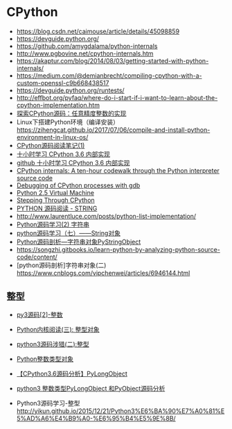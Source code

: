 # CPython

- https://blog.csdn.net/caimouse/article/details/45098859
- https://devguide.python.org/
- https://github.com/amygdalama/python-internals
- http://www.pgbovine.net/cpython-internals.htm
- https://akaptur.com/blog/2014/08/03/getting-started-with-python-internals/
- https://medium.com/@demianbrecht/compiling-cpython-with-a-custom-openssl-c9b668438517
- https://devguide.python.org/runtests/
- http://effbot.org/pyfaq/where-do-i-start-if-i-want-to-learn-about-the-cpython-implementation.htm
- [探索CPython源码：任意精度整数的实现](https://python.freelycode.com/contribution/detail/1034)
- Linux下搭建Python环境（编译安装） https://zihengcat.github.io/2017/07/06/compile-and-install-python-environment-in-linux-os/
- [CPython源码阅读笔记(1)](https://woodrat.xyz/2017/06/21/CPython%E6%BA%90%E7%A0%81%E9%98%85%E8%AF%BB%E7%AC%94%E8%AE%B0%281%29)
- [十小时学习 CPython 3.6 内部实现](https://juejin.im/entry/597c89d56fb9a03c52456d2b)
- [github 十小时学习 CPython 3.6 内部实现](https://github.com/rainyear/CPython-Internals-Lecture-Notes)
- [CPython internals: A ten-hour codewalk through the Python interpreter source code](http://pgbovine.net/cpython-internals.htm)
- [Debugging of CPython processes with gdb](http://podoliaka.org/2016/04/10/debugging-cpython-gdb/)
- [Python 2.5 Virtual Machine](https://troeger.eu/files/teaching/pythonvm08.pdf)
- [Stepping Through CPython](https://www.youtube.com/watch?v=XGF3Qu4dUqk)
- [PYTHON 源码阅读 - STRING](http://www.wklken.me/posts/2014/08/08/python-source-string.html)
- http://www.laurentluce.com/posts/python-list-implementation/
- [Python源码学习(2) 字符串](http://neven.me/python/2016/08/21/Python%E6%BA%90%E7%A0%81%E5%AD%A6%E4%B9%A0(2)-%E5%AD%97%E7%AC%A6%E4%B8%B2/)
- [python源码学习（七）——String对象](https://www.androiddev.net/python7/)
- [Python源码剖析—字符串对象PyStringObject](https://fanchao01.github.io/blog/2016/10/18/python-string/)
- https://songzhi.gitbooks.io/learn-python-by-analyzing-python-source-code/content/
- [python源码剖析]字符串对象(二) https://www.cnblogs.com/vipchenwei/articles/6946144.html

## 整型
- [py3源码[2]-整数](https://interma.wordpress.com/2012/10/11/py3_integral/)
- [Python内核阅读(三): 整型对象](https://www.hongweipeng.com/index.php/archives/1222/)
- [python3源码涉猎(二):整型](http://www.haibin.online/articles/40)
- [Python整数类型对象](https://takooctopus.github.io/2018-10-05-python-kernel-4/)

- [【CPython3.6源码分析】PyLongObject](https://he11olx.com/2018/07/14/1.CPython3.6%E6%BA%90%E7%A0%81%E5%88%86%E6%9E%90/1.1.Python%E6%95%B4%E6%95%B0%E5%AF%B9%E8%B1%A1/)
- [python3 整数类型PyLongObject 和PyObject源码分析](https://blog.51cto.com/xiacaojun/2319336)
- Python3源码学习-整型 http://yikun.github.io/2015/12/21/Python3%E6%BA%90%E7%A0%81%E5%AD%A6%E4%B9%A0-%E6%95%B4%E5%9E%8B/

